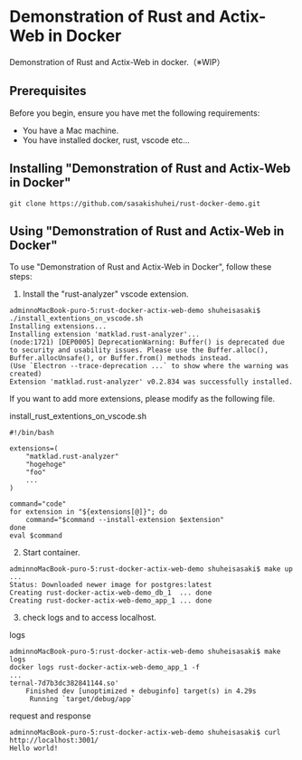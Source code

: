 # Demonstration of Rust and Actix-Web in Docker

Demonstration of Rust and Actix-Web in docker.（※WIP）

## Prerequisites

Before you begin, ensure you have met the following requirements:

* You have a Mac machine.
* You have installed docker, rust, vscode etc...

## Installing "Demonstration of Rust and Actix-Web in Docker"

```
git clone https://github.com/sasakishuhei/rust-docker-demo.git
```

## Using "Demonstration of Rust and Actix-Web in Docker"

To use "Demonstration of Rust and Actix-Web in Docker", follow these steps:

1. Install the "rust-analyzer" vscode extension.

```
adminnoMacBook-puro-5:rust-docker-actix-web-demo shuheisasaki$ ./install_extentions_on_vscode.sh
Installing extensions...
Installing extension 'matklad.rust-analyzer'...
(node:1721) [DEP0005] DeprecationWarning: Buffer() is deprecated due to security and usability issues. Please use the Buffer.alloc(), Buffer.allocUnsafe(), or Buffer.from() methods instead.
(Use `Electron --trace-deprecation ...` to show where the warning was created)
Extension 'matklad.rust-analyzer' v0.2.834 was successfully installed.
```

If you want to add more extensions, please modify as the following file.

install_rust_extentions_on_vscode.sh

```
#!/bin/bash

extensions=(
    "matklad.rust-analyzer"
    "hogehoge"
    "foo"
    ...
)

command="code"
for extension in "${extensions[@]}"; do
    command="$command --install-extension $extension"
done
eval $command
```

2. Start container.

```
adminnoMacBook-puro-5:rust-docker-actix-web-demo shuheisasaki$ make up
...
Status: Downloaded newer image for postgres:latest
Creating rust-docker-actix-web-demo_db_1  ... done
Creating rust-docker-actix-web-demo_app_1 ... done
```

3. check logs and to access localhost.

logs

```
adminnoMacBook-puro-5:rust-docker-actix-web-demo shuheisasaki$ make logs
docker logs rust-docker-actix-web-demo_app_1 -f
...
ternal-7d7b3dc382841144.so'
    Finished dev [unoptimized + debuginfo] target(s) in 4.29s
     Running `target/debug/app`
```

request and response

```
adminnoMacBook-puro-5:rust-docker-actix-web-demo shuheisasaki$ curl http://localhost:3001/
Hello world!
```




